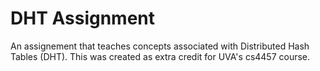 # DHT Assignment
An assignement that teaches concepts associated with Distributed Hash Tables (DHT). This was created as extra credit for UVA's cs4457 course.
